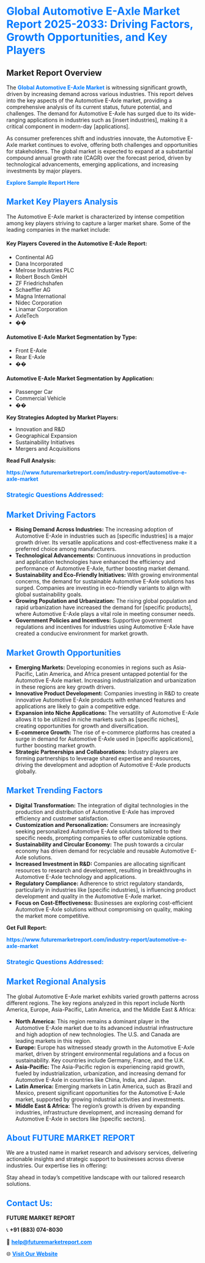 <h1 style="color: #007BFF;">Global Automotive E-Axle Market Report 2025-2033: Driving Factors, Growth Opportunities, and Key Players</h1>

<section id="overview">
<h2>Market Report Overview</h2>
<p>The <a href="https://www.futuremarketreport.com/industry-report/automotive-e-axle-market" style="color: #007BFF; text-decoration: none;"><strong>Global Automotive E-Axle Market</strong></a> is witnessing significant growth, driven by increasing demand across various industries. This report delves into the key aspects of the Automotive E-Axle market, providing a comprehensive analysis of its current status, future potential, and challenges. The demand for Automotive E-Axle has surged due to its wide-ranging applications in industries such as [insert industries], making it a critical component in modern-day [applications].</p>
<p>As consumer preferences shift and industries innovate, the Automotive E-Axle market continues to evolve, offering both challenges and opportunities for stakeholders. The global market is expected to expand at a substantial compound annual growth rate (CAGR) over the forecast period, driven by technological advancements, emerging applications, and increasing investments by major players.</p>
</section>

<section id="overview">
<p><a href="https://www.futuremarketreport.com/request-sample/reportId=117535" style="color: #007BFF; text-decoration: none;"><strong>Explore Sample Report Here</strong></a></p>
</section>

<section id="key-players">
<h2 style="color: #007BFF;">Market Key Players Analysis</h2>
<p>The Automotive E-Axle market is characterized by intense competition among key players striving to capture a larger market share. Some of the leading companies in the market include:</p>
<h4>Key Players Covered in the Automotive E-Axle Report:</h4>
<ul><li>Continental AG</li><li>Dana Incorporated</li><li>Melrose Industries PLC</li><li>Robert Bosch GmbH</li><li>ZF Friedrichshafen</li><li>Schaeffler AG</li><li>Magna International</li><li>Nidec Corporation</li><li>Linamar Corporation</li><li>AxleTech</li><li>��</li></ul>
<h4>Automotive E-Axle Market Segmentation by Type:</h4>
<ul><li>Front E-Axle</li><li>Rear E-Axle</li><li>��</li></ul>

<h4>Automotive E-Axle Market Segmentation by Application:</h4>
<ul><li>Passenger Car</li><li>Commercial Vehicle</li><li>��</li></ul>
<p><strong>Key Strategies Adopted by Market Players:</strong></p>
<ul>
<li>Innovation and R&D</li>
<li>Geographical Expansion</li>
<li>Sustainability Initiatives</li>
<li>Mergers and Acquisitions</li>
</ul>
</section>

<section>
<p><strong>Read Full Analysis: </strong></p><a href="https://www.futuremarketreport.com/industry-report/automotive-e-axle-market" style="color: #007BFF; text-decoration: none;"><strong>https://www.futuremarketreport.com/industry-report/automotive-e-axle-market</strong></a>
<h3 style="color: #007BFF;">Strategic Questions Addressed:</h3>
</section>

<section id="driving-factors">
<h2 style="color: #007BFF;">Market Driving Factors</h2>
<ul>
<li><strong>Rising Demand Across Industries:</strong> The increasing adoption of Automotive E-Axle in industries such as [specific industries] is a major growth driver. Its versatile applications and cost-effectiveness make it a preferred choice among manufacturers.</li>
<li><strong>Technological Advancements:</strong> Continuous innovations in production and application technologies have enhanced the efficiency and performance of Automotive E-Axle, further boosting market demand.</li>
<li><strong>Sustainability and Eco-Friendly Initiatives:</strong> With growing environmental concerns, the demand for sustainable Automotive E-Axle solutions has surged. Companies are investing in eco-friendly variants to align with global sustainability goals.</li>
<li><strong>Growing Population and Urbanization:</strong> The rising global population and rapid urbanization have increased the demand for [specific products], where Automotive E-Axle plays a vital role in meeting consumer needs.</li>
<li><strong>Government Policies and Incentives:</strong> Supportive government regulations and incentives for industries using Automotive E-Axle have created a conducive environment for market growth.</li>
</ul>
</section>

<section id="growth-opportunities">
<h2 style="color: #007BFF;">Market Growth Opportunities</h2>
<ul>
<li><strong>Emerging Markets:</strong> Developing economies in regions such as Asia-Pacific, Latin America, and Africa present untapped potential for the Automotive E-Axle market. Increasing industrialization and urbanization in these regions are key growth drivers.</li>
<li><strong>Innovative Product Development:</strong> Companies investing in R&D to create innovative Automotive E-Axle products with enhanced features and applications are likely to gain a competitive edge.</li>
<li><strong>Expansion into Niche Applications:</strong> The versatility of Automotive E-Axle allows it to be utilized in niche markets such as [specific niches], creating opportunities for growth and diversification.</li>
<li><strong>E-commerce Growth:</strong> The rise of e-commerce platforms has created a surge in demand for Automotive E-Axle used in [specific applications], further boosting market growth.</li>
<li><strong>Strategic Partnerships and Collaborations:</strong> Industry players are forming partnerships to leverage shared expertise and resources, driving the development and adoption of Automotive E-Axle products globally.</li>
</ul>
</section>

<section id="trending-factors">
<h2 style="color: #007BFF;">Market Trending Factors</h2>
<ul>
<li><strong>Digital Transformation:</strong> The integration of digital technologies in the production and distribution of Automotive E-Axle has improved efficiency and customer satisfaction.</li>
<li><strong>Customization and Personalization:</strong> Consumers are increasingly seeking personalized Automotive E-Axle solutions tailored to their specific needs, prompting companies to offer customizable options.</li>
<li><strong>Sustainability and Circular Economy:</strong> The push towards a circular economy has driven demand for recyclable and reusable Automotive E-Axle solutions.</li>
<li><strong>Increased Investment in R&D:</strong> Companies are allocating significant resources to research and development, resulting in breakthroughs in Automotive E-Axle technology and applications.</li>
<li><strong>Regulatory Compliance:</strong> Adherence to strict regulatory standards, particularly in industries like [specific industries], is influencing product development and quality in the Automotive E-Axle market.</li>
<li><strong>Focus on Cost-Effectiveness:</strong> Businesses are exploring cost-efficient Automotive E-Axle solutions without compromising on quality, making the market more competitive.</li>
</ul>
</section>

<section>
<p><strong>Get Full Report: </strong></p><a href="https://www.futuremarketreport.com/industry-report/automotive-e-axle-market" style="color: #007BFF; text-decoration: none;"><strong>https://www.futuremarketreport.com/industry-report/automotive-e-axle-market</strong></a>
<h3 style="color: #007BFF;">Strategic Questions Addressed:</h3>
</section>


<section id="regional-analysis">
<h2 style="color: #007BFF;">Market Regional Analysis</h2>
<p>The global Automotive E-Axle market exhibits varied growth patterns across different regions. The key regions analyzed in this report include North America, Europe, Asia-Pacific, Latin America, and the Middle East & Africa:</p>
<ul>
<li><strong>North America:</strong> This region remains a dominant player in the Automotive E-Axle market due to its advanced industrial infrastructure and high adoption of new technologies. The U.S. and Canada are leading markets in this region.</li>
<li><strong>Europe:</strong> Europe has witnessed steady growth in the Automotive E-Axle market, driven by stringent environmental regulations and a focus on sustainability. Key countries include Germany, France, and the U.K.</li>
<li><strong>Asia-Pacific:</strong> The Asia-Pacific region is experiencing rapid growth, fueled by industrialization, urbanization, and increasing demand for Automotive E-Axle in countries like China, India, and Japan.</li>
<li><strong>Latin America:</strong> Emerging markets in Latin America, such as Brazil and Mexico, present significant opportunities for the Automotive E-Axle market, supported by growing industrial activities and investments.</li>
<li><strong>Middle East & Africa:</strong> The region’s growth is driven by expanding industries, infrastructure development, and increasing demand for Automotive E-Axle in sectors like [specific sectors].</li>
</ul>
</section>

<footer>
<h2 style="color: #007BFF;">About FUTURE MARKET REPORT</h2>
<p>We are a trusted name in market research and advisory services, delivering actionable insights and strategic support to businesses across diverse industries. Our expertise lies in offering:</p>

<p>Stay ahead in today’s competitive landscape with our tailored research solutions.</p>

<h2 style="color: #007BFF;">Contact Us:</h2>
<p><strong>FUTURE MARKET REPORT</strong></p>
<p>📞 <strong>+91 (883) 074-8030</strong></p>
<p>📧 <strong><a href="mailto:help@futuremarketreport.com" style="color: #007BFF;">help@futuremarketreport.com</a></strong></p>
<p>🌐 <strong><a href="https://www.futuremarketreport.com/" style="color: #007BFF;">Visit Our Website</a></strong></p>
</footer>